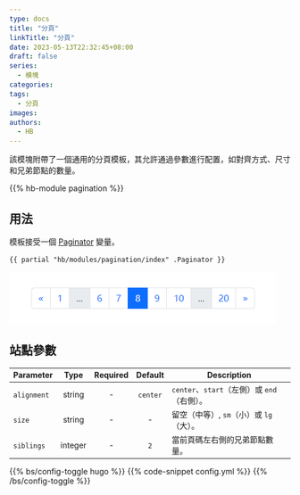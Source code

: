 ```yaml
---
type: docs
title: "分頁"
linkTitle: "分頁"
date: 2023-05-13T22:32:45+08:00
draft: false
series:
  - 模塊
categories:
tags:
  - 分頁
images:
authors:
  - HB
---
```


該模塊附帶了一個通用的分頁模板，其允許通過參數進行配置，如對齊方式、尺寸和兄弟節點的數量。

<!--more-->

{{% hb-module pagination %}}

## 用法

模板接受一個 [Paginator](https://gohugo.io/templates/pagination/#list-paginator-pages) 變量。

```go-html-template
{{ partial "hb/modules/pagination/index" .Paginator }}
```

![Pagination example](example.png#center)

## 站點參數

| Parameter   |  Type   | Required | Default  | Description                                                          |
| ----------- | :-----: | :------: | :------: | -------------------------------------------------------------------- |
| `alignment` | string  |    -     | `center` | `center`、`start`（左側）或 `end`（右側）。                              |
| `size`      | string  |    -     |    -     | 留空（中等）, `sm`（小）或 `lg`（大）。                                   |
| `siblings`  | integer |    -     |   `2`    | 當前頁碼左右側的兄弟節點數量。                                            |

{{% bs/config-toggle hugo %}}
{{% code-snippet config.yml %}}
{{% /bs/config-toggle %}}

